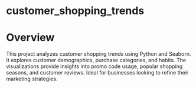 # customer_shopping_trends
# Overview
This project analyzes customer shopping trends using Python and Seaborn. It explores customer demographics, purchase categories, and habits. The visualizations provide insights into promo code usage, popular shopping seasons, and customer reviews. Ideal for businesses looking to refine their marketing strategies.
